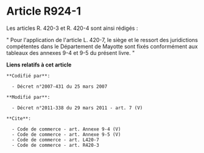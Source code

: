 # Article R924-1

Les articles R. 420-3 et R. 420-4 sont ainsi rédigés : 

" Pour l'application de l'article L. 420-7, le siège et le ressort des juridictions compétentes dans le Département de
Mayotte sont fixés conformément aux tableaux des annexes 9-4 et 9-5 du présent livre. "

**Liens relatifs à cet article**

	**Codifié par**:

	  - Décret n°2007-431 du 25 mars 2007

	**Modifié par**:

	  - Décret n°2011-338 du 29 mars 2011 - art. 7 (V)

	**Cite**:

	  - Code de commerce - art. Annexe 9-4 (V)
	  - Code de commerce - art. Annexe 9-5 (V)
	  - Code de commerce - art. L420-7
	  - Code de commerce - art. R420-3
